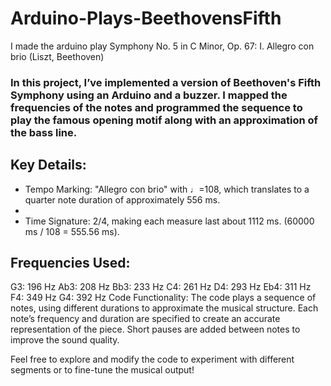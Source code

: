# Arduino-Plays-BeethovensFifth
I made the arduino play Symphony No. 5 in C Minor, Op. 67: I. Allegro con brio (Liszt, Beethoven)



### In this project, I’ve implemented a version of Beethoven's Fifth Symphony using an Arduino and a buzzer. I mapped the frequencies of the notes and programmed the sequence to play the famous opening motif along with an approximation of the bass line.

## Key Details:

- Tempo Marking: "Allegro con brio" with ♩=108, which translates to a quarter note duration of approximately 556 ms.
- 
- Time Signature: 2/4, making each measure last about 1112 ms. (60000 ms / 108 = 555.56 ms).

## Frequencies Used:

G3: 196 Hz
Ab3: 208 Hz
Bb3: 233 Hz
C4: 261 Hz
D4: 293 Hz
Eb4: 311 Hz
F4: 349 Hz
G4: 392 Hz
Code Functionality: The code plays a sequence of notes, using different durations to approximate the musical structure. Each note’s frequency and duration are specified to create an accurate representation of the piece. Short pauses are added between notes to improve the sound quality.

Feel free to explore and modify the code to experiment with different segments or to fine-tune the musical output!
